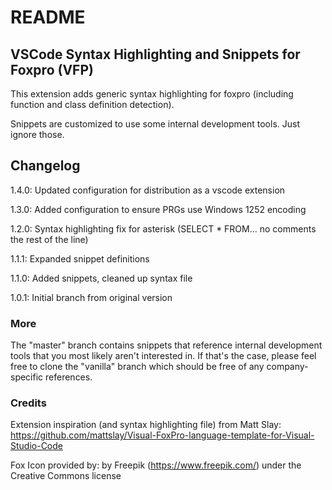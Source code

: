 # README
## VSCode Syntax Highlighting and Snippets for Foxpro (VFP)

This extension adds generic syntax highlighting for foxpro (including function and class definition detection).

Snippets are customized to use some internal development tools. Just ignore those.

## Changelog
1.4.0: Updated configuration for distribution as a vscode extension

1.3.0: Added configuration to ensure PRGs use Windows 1252 encoding

1.2.0: Syntax highlighting fix for asterisk (SELECT * FROM... no comments the rest of the line)

1.1.1: Expanded snippet definitions

1.1.0: Added snippets, cleaned up syntax file

1.0.1: Initial branch from original version

### More

The "master" branch contains snippets that reference internal development tools that you most likely aren't interested in. If that's the case, please feel free to clone the "vanilla" branch which should be free of any company-specific references.

### Credits

Extension inspiration (and syntax highlighting file) from Matt Slay: https://github.com/mattslay/Visual-FoxPro-language-template-for-Visual-Studio-Code

Fox Icon provided by: by Freepik (https://www.freepik.com/) under the Creative Commons license